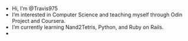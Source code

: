 - Hi, I’m @Travis975
- I’m interested in Computer Science and teaching myself through Odin Project and Coursera. 
- I’m currently learning Nand2Tetris, Python, and Ruby on Rails.
- 

<!---
Travis975/Travis975 is a ✨ special ✨ repository because its `README.md` (this file) appears on your GitHub profile.
You can click the Preview link to take a look at your changes.
--->
